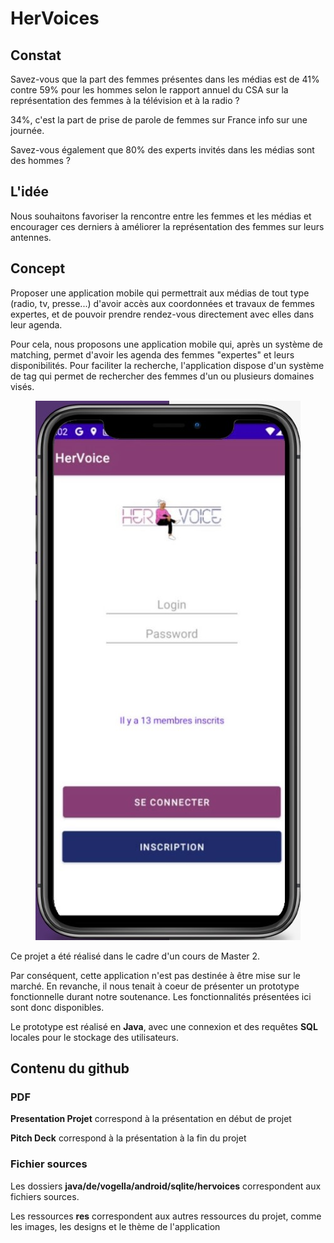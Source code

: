 # HerVoices

## Constat
 Savez-vous que la part des femmes présentes dans les médias est de 41% contre 59% pour les hommes selon le rapport annuel du CSA sur la représentation des femmes à la télévision et à la radio ?
 
 34%, c'est la part de prise de parole de femmes sur France info sur une journée.
 
 Savez-vous également que 80% des experts invités dans les médias sont des hommes ?
 
## L'idée
Nous souhaitons favoriser la rencontre entre les femmes et les médias et encourager ces derniers à améliorer la représentation des femmes sur leurs antennes.

## Concept

Proposer une application mobile qui permettrait aux médias de tout type (radio, tv, presse...) d'avoir accès aux coordonnées et travaux de femmes expertes, et de pouvoir 
prendre rendez-vous directement avec elles dans leur agenda.

Pour cela, nous proposons une application mobile qui, après un système de matching, permet d'avoir les agenda des femmes "expertes" et leurs disponibilités.
Pour faciliter la recherche, l'application dispose d'un système de tag qui permet de rechercher des femmes d'un ou plusieurs domaines visés.

 <p align="center">
  <img width="424" height="863" src="https://github.com/Tomlora/HerVoices/blob/main/appli.jpg?raw=true">
</p>
 
 
 Ce projet a été réalisé dans le cadre d'un cours de Master 2. 
 
 Par conséquent, cette application n'est pas destinée à être mise sur le marché. En revanche, il nous tenait à coeur de présenter un prototype fonctionnelle durant notre soutenance. Les fonctionnalités présentées ici sont donc disponibles.
 
 Le prototype est réalisé en __Java__, avec une connexion et des requêtes __SQL__ locales pour le stockage des utilisateurs.
 
 ## Contenu du github
 
 ### PDF
 
__Presentation Projet__ correspond à la présentation en début de projet

__Pitch Deck__ correspond à la présentation à la fin du projet

### Fichier sources

Les dossiers __java/de/vogella/android/sqlite/hervoices__ correspondent aux fichiers sources.

Les ressources __res__ correspondent aux autres ressources du projet, comme les images, les designs et le thème de l'application
 

